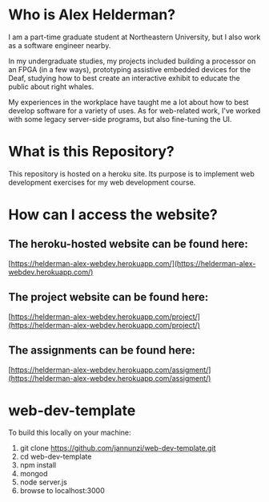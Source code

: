 # Who is Alex Helderman?

I am a part-time graduate student at Northeastern University, but I also work as a software engineer nearby.

In my undergraduate studies, my projects included building a processor on an FPGA (in a few ways), prototyping assistive embedded devices for the Deaf, studying how to best create an interactive exhibit to educate the public about right whales.

My experiences in the workplace have taught me a lot about how to best develop software for a variety of uses. As for web-related work, I've worked with some legacy server-side programs, but also fine-tuning the UI.

# What is this Repository?

This repository is hosted on a heroku site. Its purpose is to implement web development exercises for my web development course. 

# How can I access the website?

## The heroku-hosted website can be found here:

[https://helderman-alex-webdev.herokuapp.com/](https://helderman-alex-webdev.herokuapp.com/)

## The project website can be found here:

[https://helderman-alex-webdev.herokuapp.com/project/](https://helderman-alex-webdev.herokuapp.com/project/)

## The assignments can be found here:

[https://helderman-alex-webdev.herokuapp.com/assigment/](https://helderman-alex-webdev.herokuapp.com/assigment/)


# web-dev-template
To build this locally on your machine:

1. git clone https://github.com/jannunzi/web-dev-template.git
1. cd web-dev-template
1. npm install
1. mongod
1. node server.js
1. browse to localhost:3000

